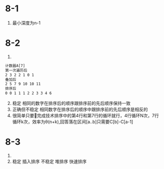 # 8-1
1. 最小深度为n-1

# 8-2
1.
``` 1 0 2 0 1 3 4 6 1 3 2
计数器A[7]
第一次遍历后
2 3 2 2 1 0 1
叠加后
2 5 7 9 10 10 11
排序后
0 0 1 1 1 2 2 3 3 4 6
```
2. 稳定 相同的数字在排序后的顺序跟排序前的先后顺序保持一致
3. 正确但不稳定 相同数字在排序后的顺序中跟排序前的先后顺序是相反的
4. 很简单只要完成技术排序中的第4行和第7行的循环就行，4行循环N次，7行循环k次，效率为θ(n+k),回答落在区间[a..b]只需要C[b]-C[a-1]

# 8-3
1.
2. 稳定 插入排序
   不稳定 堆排序 快速排序
